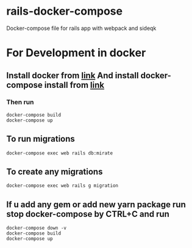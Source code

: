 # rails-docker-compose

Docker-compose file for rails app with webpack and sideqk

# For Development in docker

## Install docker from [link](https://docs.docker.com/engine/install/) And install docker-compose install from [link](https://docs.docker.com/compose/install/)

### Then run

```
docker-compose build
docker-compose up
```

## To run migrations

```
docker-compose exec web rails db:mirate
```

## To create any migrations

```
docker-compose exec web rails g migration
```

## If u add any gem or add new yarn package run stop docker-compose by CTRL+C and run

```
docker-compose down -v
docker-compose build
docker-compose up
```
